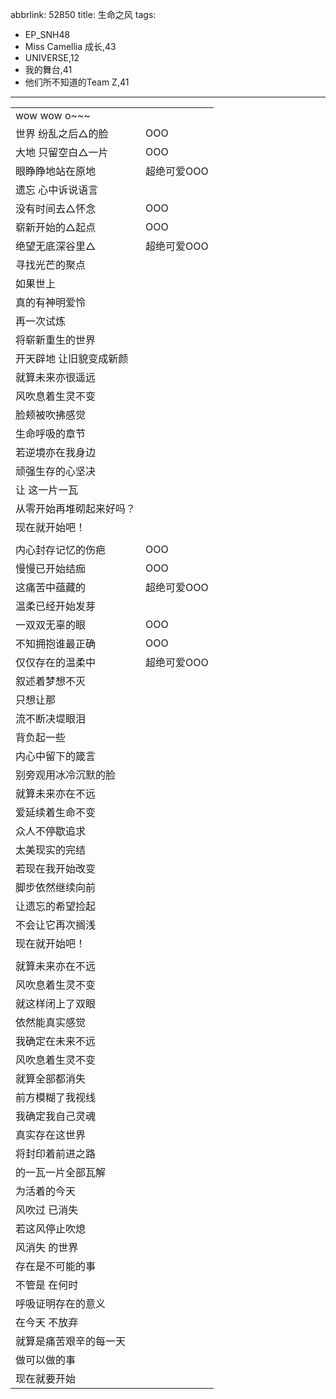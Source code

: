 abbrlink: 52850
title: 生命之风
tags:
  - EP_SNH48
  - Miss Camellia 成长,43
  - UNIVERSE,12
  - 我的舞台,41
  - 他们所不知道的Team Z,41
---
|      |      |
|--|--|
|wow wow o~~~|      |
|世界 纷乱之后△的脸|OOO|
|大地 只留空白△一片|OOO|
|眼睁睁地站在原地|超绝可爱OOO|
|遗忘 心中诉说语言|      |
|没有时间去△怀念|OOO|
|崭新开始的△起点|OOO|
|绝望无底深谷里△|超绝可爱OOO|
|寻找光芒的聚点|      |
|如果世上|      |
|真的有神明爱怜|      |
|再一次试炼|      |
|将崭新重生的世界|      |
|开天辟地 让旧貌变成新颜|      |
|就算未来亦很遥远|      |
|风吹息着生灵不变|      |
|脸颊被吹拂感觉|      |
|生命呼吸的章节|      |
|若逆境亦在我身边|      |
|顽强生存的心坚决|      |
|让 这一片一瓦|      |
|从零开始再堆砌起来好吗？|      |
|现在就开始吧！|      |
|      |      |
|内心封存记忆的伤疤|OOO|
|慢慢已开始结痂|OOO|
|这痛苦中蕴藏的|超绝可爱OOO|
|温柔已经开始发芽|      |
|一双双无辜的眼|OOO|
|不知拥抱谁最正确|OOO|
|仅仅存在的温柔中|超绝可爱OOO|
|叙述着梦想不灭|      |
|只想让那|      |
|流不断决堤眼泪|      |
|背负起一些|      |
|内心中留下的箴言|      |
|别旁观用冰冷沉默的脸|      |
|就算未来亦在不远|      |
|爱延续着生命不变|      |
|众人不停歇追求|      |
|太美现实的完结|      |
|若现在我开始改变|      |
|脚步依然继续向前|      |
|让遗忘的希望捡起|      |
|不会让它再次搁浅|      |
|现在就开始吧！|      |
|      |      |
|就算未来亦在不远|      |
|风吹息着生灵不变|      |
|就这样闭上了双眼|      |
|依然能真实感觉|      |
|我确定在未来不远|      |
|风吹息着生灵不变|      |
|就算全部都消失|      |
|前方模糊了我视线|      |
|我确定我自己灵魂|      |
|真实存在这世界|      |
|将封印着前进之路|      |
|的一瓦一片全部瓦解|      |
|为活着的今天|      |
|风吹过 已消失|      |
|若这风停止吹熄|      |
|风消失 的世界|      |
|存在是不可能的事|      |
|不管是 在何时|      |
|呼吸证明存在的意义|      |
|在今天 不放弃|      |
|就算是痛苦艰辛的每一天|      |
|做可以做的事|      |
|现在就要开始|      |
